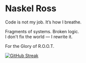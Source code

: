 # Naskel Ross

Code is not my job. It’s how I breathe.

Fragments of systems. Broken logic.  
I don't fix the world — I rewrite it.

For the Glory of R.O.O.T.

[![GitHub Streak](https://streak-stats.demolab.com?user=NaskelRoss&theme=cobalt)](https://git.io/streak-stats)
